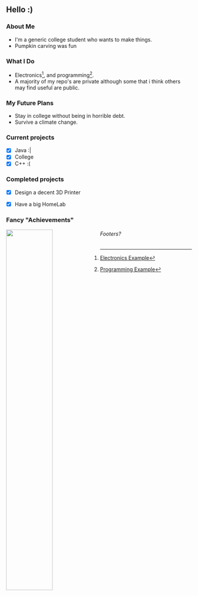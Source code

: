 ## Hello :)

### About Me
  - I'm a generic college student who wants to make things.
  - Pumpkin carving was fun

### What I Do
  - Electronics[^1], and programming[^2]. 
  - A majority of my repo's are private although some that i think others may find useful are public.
  
### My Future Plans
  - Stay in college without being in horrible debt.
  - Survive a climate change.
  
### Current projects
  - [x] Java :| 
  - [x] College
  - [x] C++ :(

### Completed projects
  - [x] Design a decent 3D Printer 
  - [x] Have a big HomeLab


### Fancy "Achievements"
<img align="left" width="50%" src="https://github-readme-stats.vercel.app/api?username=PentBeear&custom_title=My%20Stats&title_color=999999&hide_border=true&text_color=666666&icon_color=4455BB&count_private=true&show_icons=true&theme=dark&bg_color=55,2233AA,000000"/>

###### Footers?
[^1]: [Electronics Example](https://github.com/PentBeear/IHSPanel)
[^2]: [Programming Example](https://github.com/PentBeear/Daughon-Panel)
